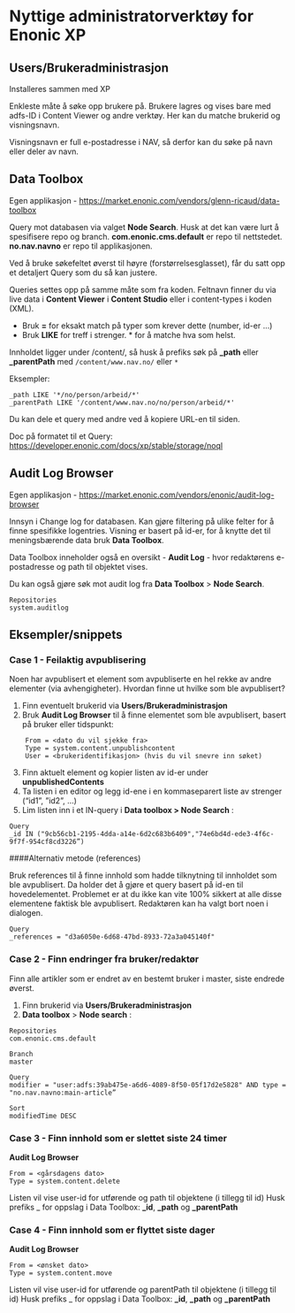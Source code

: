 # Nyttige administratorverktøy for Enonic XP


## Users/Brukeradministrasjon
Installeres sammen med XP

Enkleste måte å søke opp brukere på. Brukere lagres og vises bare med adfs-ID i Content Viewer og andre verktøy.
Her kan du matche brukerid og visningsnavn. 

Visningsnavn er full e-postadresse i NAV, så derfor kan du søke på navn eller deler av navn.


## Data Toolbox
Egen applikasjon - https://market.enonic.com/vendors/glenn-ricaud/data-toolbox

Query mot databasen via valget **Node Search**.
Husk at det kan være lurt å spesifisere repo og branch.
**com.enonic.cms.default** er repo til nettstedet.
**no.nav.navno** er repo til applikasjonen.

Ved å bruke søkefeltet øverst til høyre (forstørrelsesglasset), får du satt opp et detaljert Query som du så kan justere.

Queries settes opp på samme måte som fra koden. Feltnavn finner du via live data i **Content Viewer** i **Content Studio** eller i content-types i koden (XML).
- Bruk **=** for eksakt match på typer som krever dette (number, id-er …)
- Bruk **LIKE** for treff i strenger. * for å matche hva som helst.

Innholdet ligger under /content/<app-navn>, så husk å prefiks søk på **_path** eller **_parentPath** med `/content/www.nav.no/` eller `*`

Eksempler:
```
_path LIKE '*/no/person/arbeid/*'
_parentPath LIKE '/content/www.nav.no/no/person/arbeid/*'
```

Du kan dele et query med andre ved å kopiere URL-en til siden.

Doc på formatet til et Query:
https://developer.enonic.com/docs/xp/stable/storage/noql


## Audit Log Browser
Egen applikasjon - https://market.enonic.com/vendors/enonic/audit-log-browser

Innsyn i Change log for databasen. Kan gjøre filtering på ulike felter for å finne spesifikke logentries.
Visning er basert på id-er, for å knytte det til meningsbærende data bruk **Data Toolbox**.

Data Toolbox inneholder også en oversikt - **Audit Log** - hvor redaktørens e-postadresse og path til objektet vises.

Du kan også gjøre søk mot audit log fra **Data Toolbox** > **Node Search**. 
```
Repositories
system.auditlog
```

## Eksempler/snippets

### Case 1 - Feilaktig avpublisering
Noen har avpublisert et element som avpubliserte en hel rekke av andre elementer (via avhengigheter).
Hvordan finne ut hvilke som ble avpublisert?

1. Finn eventuelt brukerid via **Users/Brukeradministrasjon**
2. Bruk **Audit Log Browser** til å finne elementet som ble avpublisert, basert på bruker eller tidspunkt:
```
	From = <dato du vil sjekke fra>
	Type = system.content.unpublishcontent
	User = <brukeridentifikasjon> (hvis du vil snevre inn søket)
```
3. Finn aktuelt element og kopier listen av id-er under **unpublishedContents**
4. Ta listen i en editor og legg id-ene i en kommaseparert liste av strenger (“id1”, ”id2”, ...)
5. Lim listen inn i et IN-query i **Data toolbox > Node Search** :

```
Query
_id IN ("9cb56cb1-2195-4dda-a14e-6d2c683b6409","74e6bd4d-ede3-4f6c-9f7f-954cf8cd3226”)
```

####Alternativ metode (references)

Bruk references til å finne innhold som hadde tilknytning til innholdet som ble avpublisert.
Da holder det å gjøre et query basert på id-en til hovedelementet.
Problemet er at du ikke kan vite 100% sikkert at alle disse elementene faktisk ble avpublisert. Redaktøren kan ha valgt bort noen i dialogen.

```
Query
_references = "d3a6050e-6d68-47bd-8933-72a3a045140f"
```


### Case 2 - Finn endringer fra bruker/redaktør
Finn alle artikler som er endret av en bestemt bruker i master, siste endrede øverst.

1. Finn brukerid via **Users/Brukeradministrasjon**
2. **Data toolbox** > **Node search** :
```
Repositories
com.enonic.cms.default

Branch
master

Query
modifier = "user:adfs:39ab475e-a6d6-4089-8f50-05f17d2e5828" AND type = "no.nav.navno:main-article”

Sort
modifiedTime DESC
```

### Case 3 - Finn innhold som er slettet siste 24 timer

**Audit Log Browser**
```
From = <gårsdagens dato>
Type = system.content.delete
```
Listen vil vise user-id for utførende og path til objektene (i tillegg til id)
Husk prefiks _ for oppslag i Data Toolbox: **_id**, **_path** og **_parentPath**


### Case 4 - Finn innhold som er flyttet siste dager

**Audit Log Browser**
```
From = <ønsket dato>
Type = system.content.move
```
Listen vil vise user-id for utførende og parentPath til objektene (i tillegg til id)
Husk prefiks _ for oppslag i Data Toolbox: **_id**, **_path** og **_parentPath**

